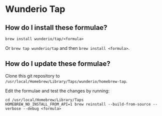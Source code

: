 # Wunderio Tap

## How do I install these formulae?

`brew install wunderio/tap/<formula>`

Or `brew tap wunderio/tap` and then `brew install <formula>`.

## How do I update these formulae?

Clone this git repository to `/usr/local/Homebrew/Library/Taps/wunderio/homebrew-tap`.

Edit the formulae and test the changes by running:
```
cd /usr/local/Homebrew/Library/Taps
HOMEBREW_NO_INSTALL_FROM_API=1 brew reinstall --build-from-source --verbose --debug <formula>
```
